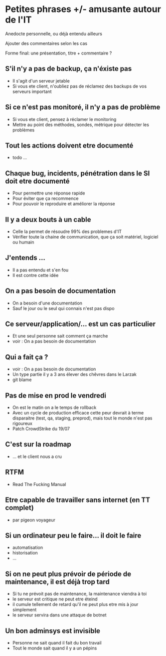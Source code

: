 # Petites phrases +/- amusante autour de l'IT

Anedocte personnelle, ou déjà entendu ailleurs

Ajouter des commentaires selon les cas

Forme final: une présentation, titre + commentaire ?

## S'il n'y a pas de backup, ça n'éxiste pas

* Il s'agit d'un serveur jetable
* Si vous ete client, n'oubliez pas de réclamez des backups de vos serveurs important

## Si ce n'est pas monitoré, il n'y a pas de problème

* Si vous ete client, pensez à réclamer le monitoring
* Mettre au point des méthodes, sondes, métrique pour détecter les problèmes

## Tout les actions doivent etre documenté

* todo ...

## Chaque bug, incidents, pénétration dans le SI doit etre documenté

* Pour permettre une réponse rapide
* Pour éviter que ça recommence
* Pour pouvoir le reproduire et améliorer la réponse

## Il y a deux bouts à un cable

* Celle la permet de résoudre 99% des problemes d'IT
* Vérifier toute la chaine de communication, que ça soit matériel, logiciel ou humain

## J'entends ...

* Il a pas entendu et s'en fou
* Il est contre cette idée

## On a pas besoin de documentation

* On a besoin d'une documentation
* Sauf le jour ou le seul qui connais n'est pas dispo

## Ce serveur/application/... est un cas particulier

* Et une seul personne sait comment ça marche
* voir : On a pas besoin de documentation

## Qui a fait ça ?

* voir : On a pas besoin de documentation
* Un type partie il y a 3 ans élever des chêvres dans le Larzak
* git blame

## Pas de mise en prod le vendredi

* On est le matin on a le temps de rollback
* Avec un cycle de production efficace cette peur devrait à terme disparaitre (test, qa, staging, preprod), mais tout le monde n'est pas rigoureux
* Patch CrowdStrike du 19/07

## C'est sur la roadmap

* ... et le client nous a cru

## RTFM

* Read The Fucking Manual

## Etre capable de travailler sans internet (en TT complet)

* par pigeon voyageur

## Si un ordinateur peu le faire... il doit le faire

* automatisation
* historisation
* ...

## Si on ne peut plus prévoir de période de maintenance, il est déjà trop tard

* Si tu ne prévoit pas de maintenance, la maintenance viendra à toi
* le serveur est critique ne peut etre éteind
* il cumule tellement de retard qu'il ne peut plus etre mis à jour simplement
* le serveur servira dans une attaque de botnet

## Un bon adminsys est invisible

* Personne ne sait quand il fait du bon travail
* Tout le monde sait quand il y a un pépins
